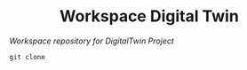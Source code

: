 <h1 align="center"> Workspace Digital Twin </h1>

*Workspace repository for DigitalTwin Project*


```
git clone 

```
